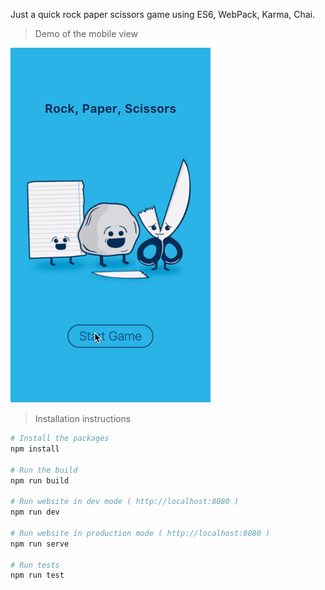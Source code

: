 Just a quick rock paper scissors game using ES6, WebPack, Karma, Chai.

>Demo of the mobile view

![Demo gif](/demo/mobile.gif)

>Installation instructions

``` bash
# Install the packages
npm install

# Run the build
npm run build

# Run website in dev mode ( http://localhost:8080 )
npm run dev

# Run website in production mode ( http://localhost:8080 )
npm run serve

# Run tests
npm run test
```